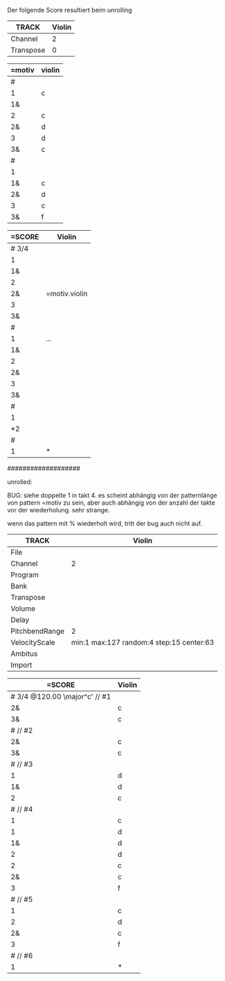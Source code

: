 
Der folgende Score resultiert beim unrolling

| TRACK      | Violin |
| ---------- | ------ |
|  Channel   | 2      |
|  Transpose | 0      |


| =motiv   | violin |
| -------- | ------ |
|  #       |        |
|     1    | c      |
|     1&   |        |
|     2    | c      |
|     2&   | d      |
|     3    | d      |
|     3&   | c      |
|  #       |        |
|     1    |        |
|     1&   | c      |
|     2&   | d      |
|     3    | c      |
|     3&   | f      |


| =SCORE   | Violin        |
| -------- | ------------- |
|  # 3/4   |               |
|     1    |               |
|     1&   |               |
|     2    |               |
|     2&   | =motiv.violin |
|     3    |               |
|     3&   |               |
|  #       |               |
|     1    | ...           |
|     1&   |               |
|     2    |               |
|     2&   |               |
|     3    |               |
|     3&   |               |
|  #       |               |
|     1    |               |
|  *2      |               |
|  #       |               |
|     1    | *             |


###################

unrolled:

BUG: siehe doppelte 1 in takt 4. es scheint abhängig von der patternlänge von pattern =motiv zu sein,
aber auch abhängig von der anzahl der takte vor der wiederholung. sehr strange.

wenn das pattern mit % wiederholt wird, tritt der bug auch nicht auf.


| TRACK           | Violin                                   |
| --------------- | ---------------------------------------- |
|  File           |                                          |
|  Channel        | 2                                        |
|  Program        |                                          |
|  Bank           |                                          |
|  Transpose      |                                          |
|  Volume         |                                          |
|  Delay          |                                          |
|  PitchbendRange | 2                                        |
|  VelocityScale  | min:1 max:127 random:4 step:15 center:63 |
|  Ambitus        |                                          |
|  Import         |                                          |

| =SCORE                              | Violin |
| ----------------------------------- | ------ |
|  # 3/4 @120.00 \major^c'           //  #1|        |
|     2&                              | c      |
|     3&                              | c      |
|  #           //  #2                 |        |
|     2&                              | c      |
|     3&                              | c      |
|  #           //  #3                 |        |
|     1                               | d      |
|     1&                              | d      |
|     2                               | c      |
|  #           //  #4                 |        |
|     1                               | c      |
|     1                               | d      |
|     1&                              | d      |
|     2                               | d      |
|     2                               | c      |
|     2&                              | c      |
|     3                               | f      |
|  #           //  #5                 |        |
|     1                               | c      |
|     2                               | d      |
|     2&                              | c      |
|     3                               | f      |
|  #           //  #6                 |        |
|     1                               | *      |


